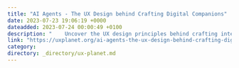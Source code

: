```yaml
---
title: "AI Agents - The UX Design behind Crafting Digital Companions"
date: 2023-07-23 19:06:19 +0000
dateadded: 2023-07-24 00:00:49 +0100
description: "    Uncover the UX design principles behind crafting intelligent AI agents  Continue reading on UX Planet »  "
link: "https://uxplanet.org/ai-agents-the-ux-design-behind-crafting-digital-companions-98e6185f5ff?source=rss----819cc2aaeee0---4"
category:
directory: _directory/ux-planet.md
---
```

